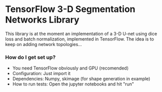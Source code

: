 # TensorFlow 3-D Segmentation Networks Library #

This library is at the moment an implementation of a 3-D U-net using dice loss and batch normalization, implemented in TensorFlow. The idea is to keep on adding network topologies...

### How do I get set up? ###

* You need TensorFlow obviously and GPU (recomended)
* Configuration: Just import it
* Dependencies: Numpy, skimage (for shape generation in example)
* How to run tests:
Open the jupyter notebooks and hit "run"